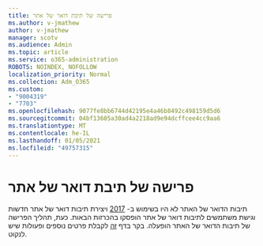 ```yaml
---
title: פרישה של תיבת דואר של אתר
ms.author: v-jmathew
author: v-jmathew
manager: scotv
ms.audience: Admin
ms.topic: article
ms.service: o365-administration
ROBOTS: NOINDEX, NOFOLLOW
localization_priority: Normal
ms.collection: Adm_O365
ms.custom:
- "9004319"
- "7703"
ms.openlocfilehash: 9077fe8bb6744d42195e4a46b8492c498159d5d6
ms.sourcegitcommit: 04bf13605a30ad4a2218ad9e94dcffcee4cc9aa6
ms.translationtype: MT
ms.contentlocale: he-IL
ms.lasthandoff: 01/05/2021
ms.locfileid: "49757315"
---
```

# <a name="retirement-of-site-mailbox"></a>פרישה של תיבת דואר של אתר

תיבות הדואר של האתר לא היו בשימוש ב- [2017](https://techcommunity.microsoft.com/t5/microsoft-sharepoint-blog/deprecation-of-site-mailboxes/ba-p/93028) ויצירת תיבות דואר של אתר חדשות וגישת משתמשים לתיבות דואר של אתר הופסקו בהכרזות הבאות. כעת, תהליך הפרישה של תיבות הדואר של האתר הופעלה. בקר בדף [זה](https://aka.ms/SiteMailboxRetirement) לקבלת פרטים נוספים ופעולות שיש לנקוט.
